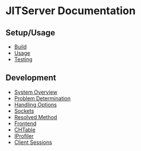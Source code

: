 <!--
Copyright (c) 2018, 2021 IBM Corp. and others

This program and the accompanying materials are made available under
the terms of the Eclipse Public License 2.0 which accompanies this
distribution and is available at https://www.eclipse.org/legal/epl-2.0/
or the Apache License, Version 2.0 which accompanies this distribution and
is available at https://www.apache.org/licenses/LICENSE-2.0.

This Source Code may also be made available under the following
Secondary Licenses when the conditions for such availability set
forth in the Eclipse Public License, v. 2.0 are satisfied: GNU
General Public License, version 2 with the GNU Classpath
Exception [1] and GNU General Public License, version 2 with the
OpenJDK Assembly Exception [2].

[1] https://www.gnu.org/software/classpath/license.html
[2] http://openjdk.java.net/legal/assembly-exception.html

SPDX-License-Identifier: EPL-2.0 OR Apache-2.0 OR GPL-2.0 WITH Classpath-exception-2.0 OR LicenseRef-GPL-2.0 WITH Assembly-exception
-->

# JITServer Documentation

## Setup/Usage
- [Build](Build.md)
- [Usage](Usage.md)
- [Testing](Testing.md)

## Development
- [System Overview](Overview.md)
- [Problem Determination](Problem.md)
- [Handling Options](OptionsDev.md)
- [Sockets](Sockets.md)
- [Resolved Method](ResolvedMethod.md)
- [Frontend](Frontend.md)
- [CHTable](CHTable.md)
- [IProfiler](IProfiler.md)
- [Client Sessions](ClientSession.md)
